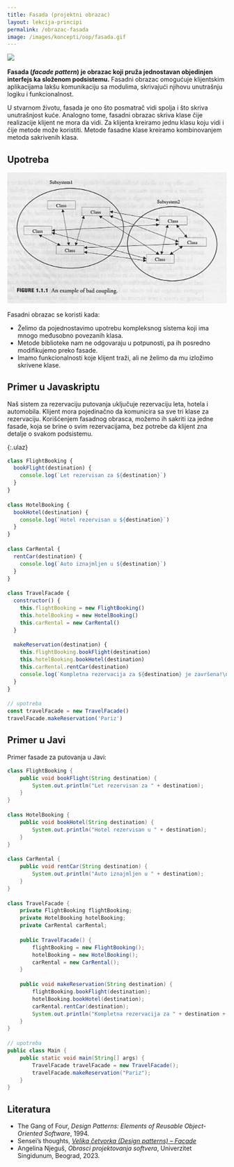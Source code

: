 ```yaml
---
title: Fasada (projektni obrazac)
layout: lekcija-principi
permalink: /obrazac-fasada
image: /images/koncepti/oop/fasada.gif
---
```


![]({{page.image}})

**Fasada (*facade pattern*) je obrazac koji pruža jednostavan objedinjen interfejs ka složenom podsistemu.** Fasadni obrazac omogućuje klijentskim aplikacijama lakšu komunikaciju sa modulima, skrivajući njihovu unutrašnju logiku i funkcionalnost.

U stvarnom životu, fasada je ono što posmatrač vidi spolja i što skriva unutrašnjost kuće. Analogno tome, fasadni obrazac skriva klase čije realizacije klijent ne mora da vidi. Za klijenta kreiramo jednu klasu koju vidi i čije metode može koristiti. Metode fasadne klase kreiramo kombinovanjem metoda sakrivenih klasa.

## Upotreba

![](/images/koncepti/oop/bad-coupling.png)

Fasadni obrazac se koristi kada:
- Želimo da pojednostavimo upotrebu kompleksnog sistema koji ima mnogo međusobno povezanih klasa.
- Metode biblioteke nam ne odgovaraju u potpunosti, pa ih posredno modifikujemo preko fasade.
- Imamo funkcionalnosti koje klijent traži, ali ne želimo da mu izložimo skrivene klase.

## Primer u Javaskriptu

Naš sistem za rezervaciju putovanja uključuje rezervaciju leta, hotela i automobila. Klijent mora pojedinačno da komunicira sa sve tri klase za rezervaciju. Korišćenjem fasadnog obrasca, možemo ih sakriti iza jedne fasade, koja se brine o svim rezervacijama, bez potrebe da klijent zna detalje o svakom podsistemu.

{:.ulaz}
```js
class FlightBooking {
  bookFlight(destination) {
    console.log(`Let rezervisan za ${destination}`)
  }
}

class HotelBooking {
  bookHotel(destination) {
    console.log(`Hotel rezervisan u ${destination}`)
  }
}

class CarRental {
  rentCar(destination) {
    console.log(`Auto iznajmljen u ${destination}`)
  }
}

class TravelFacade {
  constructor() {
    this.flightBooking = new FlightBooking()
    this.hotelBooking = new HotelBooking()
    this.carRental = new CarRental()
  }

  makeReservation(destination) {
    this.flightBooking.bookFlight(destination)
    this.hotelBooking.bookHotel(destination)
    this.carRental.rentCar(destination)
    console.log(`Kompletna rezervacija za ${destination} je završena!\n`)
  }
}

// upotreba
const travelFacade = new TravelFacade()
travelFacade.makeReservation('Pariz')
```

## Primer u Javi

Primer fasade za putovanja u Javi:

```java
class FlightBooking {
    public void bookFlight(String destination) {
        System.out.println("Let rezervisan za " + destination);
    }
}

class HotelBooking {
    public void bookHotel(String destination) {
        System.out.println("Hotel rezervisan u " + destination);
    }
}

class CarRental {
    public void rentCar(String destination) {
        System.out.println("Auto iznajmljen u " + destination);
    }
}

class TravelFacade {
    private FlightBooking flightBooking;
    private HotelBooking hotelBooking;
    private CarRental carRental;

    public TravelFacade() {
        flightBooking = new FlightBooking();
        hotelBooking = new HotelBooking();
        carRental = new CarRental();
    }

    public void makeReservation(String destination) {
        flightBooking.bookFlight(destination);
        hotelBooking.bookHotel(destination);
        carRental.rentCar(destination);
        System.out.println("Kompletna rezervacija za " + destination + " je završena!\n");
    }
}

// upotreba
public class Main {
    public static void main(String[] args) {
        TravelFacade travelFacade = new TravelFacade();
        travelFacade.makeReservation("Pariz");
    }
}
```

## Literatura

- The Gang of Four, *Design Patterns: Elements of Reusable Object-Oriented Software*, 1994.
- Sensei’s thoughts, *[Velika četvorka (Design patterns) – Facade](https://senseithoughts.wordpress.com/2007/05/29/velika-cetvorka-design-patterns-facade/)*
- Angelina Njeguš, *Obrasci projektovanja softvera*, Univerzitet Singidunum, Beograd, 2023.